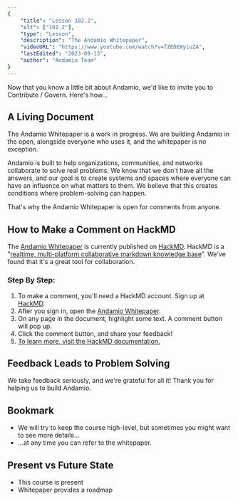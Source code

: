 ```yaml
---
{
    "title": "Lesson 102.2",
    "slt": ["102.2"],
    "type": "Lesson",
    "description": "The Andamio Whitepaper",
    "videoURL": "https://www.youtube.com/watch?v=fZEDEWyiuZA",
    "lastEdited": "2023-09-13",
    "author": "Andamio Team"
}
---
```


Now that you know a little bit about Andamio, we'd like to invite you to Contribute / Govern. Here's how...

## A Living Document
The Andamio Whitepaper is a work in progress. We are building Andamio in the open, alongside everyone who uses it, and the whitepaper is no exception.

Andamio is built to help organizations, communities, and networks collaborate to solve real problems. We know that we don't have all the answers, and our goal is to create systems and spaces where everyone can have an influence on what matters to them. We believe that this creates conditions where problem-solving can happen.

That's why the Andamio Whitepaper is open for comments from anyone.

## How to Make a Comment on HackMD
The [Andamio Whitepaper](https://hackmd.io/@andamio-platform/B1_gJMDvn) is currently published on [HackMD](https://hackmd.io/). HackMD is a "[realtime, multi-platform collaborative markdown knowledge base](https://hackmd.io/s/features)". We've found that it's a great tool for collaboration.

### Step By Step:
1. To make a comment, you'll need a HackMD account. Sign up at [HackMD](https://hackmd.io/).
2. After you sign in, open the [Andamio Whitepaper](https://hackmd.io/@andamio-platform/B1_gJMDvn).
3. On any page in the document, highlight some text. A comment button will pop up.
4. Click the comment button, and share your feedback!
5. [To learn more, visit the HackMD documentation.](https://hackmd.io/s/how-to-use-comments)

## Feedback Leads to Problem Solving
We take feedback seriously, and we're grateful for all it! Thank you for helping us to build Andamio.

## Bookmark
- We will try to keep the course high-level, but sometimes you might want to see more details...
- ...at any time you can refer to the whitepaper.

## Present vs Future State
- This course is present
- Whitepaper provides a roadmap